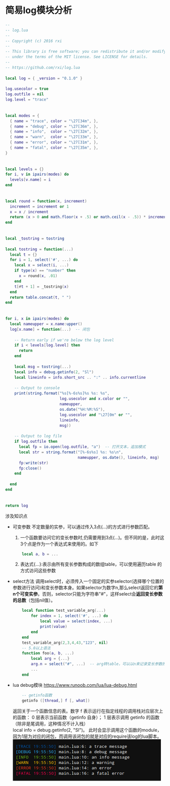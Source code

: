 # 简易log模块分析

```lua
--
-- log.lua
--
-- Copyright (c) 2016 rxi
--
-- This library is free software; you can redistribute it and/or modify it
-- under the terms of the MIT license. See LICENSE for details.
--
-- https://github.com/rxi/log.lua

local log = { _version = "0.1.0" }

log.usecolor = true
log.outfile = nil
log.level = "trace"


local modes = {
  { name = "trace", color = "\27[34m", },
  { name = "debug", color = "\27[36m", },
  { name = "info",  color = "\27[32m", },
  { name = "warn",  color = "\27[33m", },
  { name = "error", color = "\27[31m", },
  { name = "fatal", color = "\27[35m", },
}


local levels = {}
for i, v in ipairs(modes) do
  levels[v.name] = i
end


local round = function(x, increment)
  increment = increment or 1
  x = x / increment
  return (x > 0 and math.floor(x + .5) or math.ceil(x - .5)) * increment
end


local _tostring = tostring

local tostring = function(...)
  local t = {}
  for i = 1, select('#', ...) do
    local x = select(i, ...)
    if type(x) == "number" then
      x = round(x, .01)
    end
    t[#t + 1] = _tostring(x)
  end
  return table.concat(t, " ")
end


for i, x in ipairs(modes) do
  local nameupper = x.name:upper()
  log[x.name] = function(...)  -- 闭包
    
    -- Return early if we're below the log level
    if i < levels[log.level] then
      return
    end

    local msg = tostring(...)
    local info = debug.getinfo(2, "Sl")
    local lineinfo = info.short_src .. ":" .. info.currentline

    -- Output to console
    print(string.format("%s[%-6s%s]%s %s: %s",
                        log.usecolor and x.color or "",
                        nameupper,
                        os.date("%H:%M:%S"),
                        log.usecolor and "\27[0m" or "",
                        lineinfo,
                        msg))

    -- Output to log file
    if log.outfile then
      local fp = io.open(log.outfile, "a")  -- 打开文本，追加模式
      local str = string.format("[%-6s%s] %s: %s\n",
                                nameupper, os.date(), lineinfo, msg)
      fp:write(str)
      fp:close()
    end

  end
end


return log
```
涉及知识点
- 可变参数
    不定数量的实参，可以通过传入3点(...)的方式进行参数匹配。  

    1. 一个函数要访问它的变长参数时,仍需要用到3点(...)。但不同的是，此时这3个点是作为一个表达式来使用的。如下
    ```lua
        local a, b = ...
    ```
    2. 表达式{...}:表示由所有变长参数构成的数组table，可以使用遍历table 的方式访问这些参数

- select方法
    调用select时，必须传入一个固定的实参selector(选择哪个位置的参数进行访问)和变长参数本身。如果selector为数字n,那么select返回它的**第n个可变实参**。否则，selector只能为字符串"#"，这样select会**返回变长参数的总数**（包括nil值）。
    
    ```lua
        local function test_variable_arg(...) 
            for index = 1, select('#', ...) do
                local value = select(index, ...)
                print(value)
            end
        end
        test_variable_arg(2,3,4,43,"123", nil)
        -- 5.0以上语法
        function foo(a, b, ...) 
            local arg = {...}
            arg.n = select("#", ...)  -- arg转table，可以以n来记录变长参数的总数
            ...
        end
    ```

- lua debug模块
    https://www.runoob.com/lua/lua-debug.html 
    ```lua
        -- getinfo函数
        getinfo ([thread,] f [, what])
    ```
    返回关于一个函数信息的表。数字 f 表示运行在指定线程的调用栈对应层次上的函数： 0 层表示当前函数（getinfo 自身）； 1 层表示调用 getinfo 的函数 （除非是尾调用，这种情况不计入栈）  
    local info = debug.getinfo(2, "Sl")。 此时会显示调用这个函数的module，因为1层为对应的闭包，而调用该闭包的就是对应的require该log的lua脚本。
    ![](../../assets/lua_log模块.png)